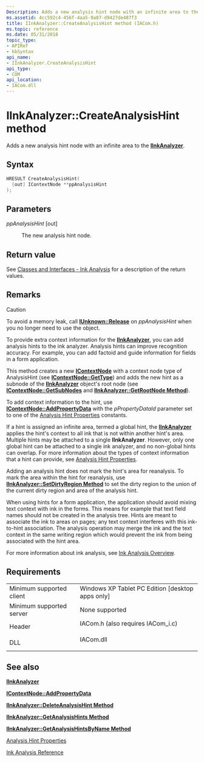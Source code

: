 ```yaml
---
Description: Adds a new analysis hint node with an infinite area to the IInkAnalyzer.
ms.assetid: 4cc592c4-456f-4aa5-9a87-d9427de487f3
title: IInkAnalyzer::CreateAnalysisHint method (IACom.h)
ms.topic: reference
ms.date: 05/31/2018
topic_type: 
- APIRef
- kbSyntax
api_name: 
- IInkAnalyzer.CreateAnalysisHint
api_type: 
- COM
api_location: 
- IACom.dll
---
```


# IInkAnalyzer::CreateAnalysisHint method

Adds a new analysis hint node with an infinite area to the [**IInkAnalyzer**](iinkanalyzer.md).

## Syntax


```C++
HRESULT CreateAnalysisHint(
  [out] IContextNode **ppAnalysisHint
);
```



## Parameters

<dl> <dt>

*ppAnalysisHint* \[out\]
</dt> <dd>

The new analysis hint node.

</dd> </dl>

## Return value

See [Classes and Interfaces - Ink Analysis](classes-and-interfaces---ink-analysis.md) for a description of the return values.

## Remarks

> [!Caution]  
> To avoid a memory leak, call [**IUnknown::Release**](/windows/desktop/api/unknwn/nf-unknwn-iunknown-release) on *ppAnalysisHint* when you no longer need to use the object.

 

To provide extra context information for the [**IInkAnalyzer**](iinkanalyzer.md), you can add analysis hints to the ink analyzer. Analysis hints can improve recognition accuracy. For example, you can add factoid and guide information for fields in a form application.

This method creates a new [**IContextNode**](icontextnode.md) with a context node type of AnalysisHint (see [**IContextNode::GetType**](icontextnode-gettype.md)) and adds the new hint as a subnode of the [**IInkAnalyzer**](iinkanalyzer.md) object's root node (see [**IContextNode::GetSubNodes**](icontextnode-getsubnodes.md) and [**IInkAnalyzer::GetRootNode Method**](iinkanalyzer-getrootnode.md)).

To add context information to the hint, use [**IContextNode::AddPropertyData**](icontextnode-addpropertydata.md) with the *pPropertyDataId* parameter set to one of the [Analysis Hint Properties](analysis-hint-properties.md) constants.

If a hint is assigned an infinite area, termed a global hint, the [**IInkAnalyzer**](iinkanalyzer.md) applies the hint's context to all ink that is not within another hint's area. Multiple hints may be attached to a single **IInkAnalyzer**. However, only one global hint can be attached to a single ink analyzer, and no non-global hints can overlap. For more information about the types of context information that a hint can provide, see [Analysis Hint Properties](analysis-hint-properties.md).

Adding an analysis hint does not mark the hint's area for reanalysis. To mark the area within the hint for reanalysis, use [**IInkAnalyzer::SetDirtyRegion Method**](iinkanalyzer-setdirtyregion.md) to set the dirty region to the union of the current dirty region and area of the analysis hint.

When using hints for a form application, the application should avoid mixing text context with ink in the forms. This means for example that text field names should not be created in the analysis tree. Hints are meant to associate the ink to areas on pages; any text context interferes with this ink-to-hint association. The analysis operation may merge the ink and the text context in the same writing region which would prevent the ink from being associated with the hint area.

For more information about ink analysis, see [Ink Analysis Overview](ink-analysis-overview.md).

## Requirements



|                                     |                                                                                                               |
|-------------------------------------|---------------------------------------------------------------------------------------------------------------|
| Minimum supported client<br/> | Windows XP Tablet PC Edition \[desktop apps only\]<br/>                                                 |
| Minimum supported server<br/> | None supported<br/>                                                                                     |
| Header<br/>                   | <dl> <dt>IACom.h (also requires IACom\_i.c)</dt> </dl> |
| DLL<br/>                      | <dl> <dt>IACom.dll</dt> </dl>                          |



## See also

<dl> <dt>

[**IInkAnalyzer**](iinkanalyzer.md)
</dt> <dt>

[**IContextNode::AddPropertyData**](icontextnode-addpropertydata.md)
</dt> <dt>

[**IInkAnalyzer::DeleteAnalysisHint Method**](iinkanalyzer-deleteanalysishint.md)
</dt> <dt>

[**IInkAnalyzer::GetAnalysisHints Method**](iinkanalyzer-getanalysishints.md)
</dt> <dt>

[**IInkAnalyzer::GetAnalysisHintsByName Method**](iinkanalyzer-getanalysishintsbyname.md)
</dt> <dt>

[Analysis Hint Properties](analysis-hint-properties.md)
</dt> <dt>

[Ink Analysis Reference](ink-analysis-reference.md)
</dt> </dl>

 

